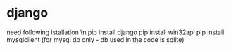 # django
need following istallation \n
  pip install django
  pip install win32api
  pip install mysqlclient (for mysql db only - db used in the code is sqlite)
